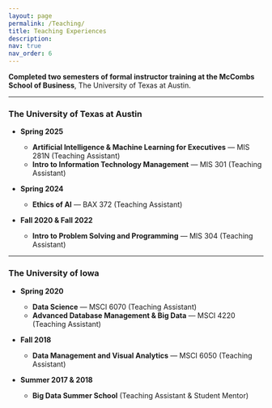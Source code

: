 ```yaml
---
layout: page
permalink: /Teaching/
title: Teaching Experiences
description: 
nav: true
nav_order: 6
---
```


**Completed two semesters of formal instructor training at the McCombs School of Business**, The University of Texas at Austin.

---

### The University of Texas at Austin

- **Spring 2025**
  - **Artificial Intelligence & Machine Learning for Executives** — MIS 281N (Teaching Assistant)
  - **Intro to Information Technology Management** — MIS 301 (Teaching Assistant)

- **Spring 2024**
  - **Ethics of AI** — BAX 372 (Teaching Assistant)

- **Fall 2020 & Fall 2022**
  - **Intro to Problem Solving and Programming** — MIS 304 (Teaching Assistant)

---

### The University of Iowa

- **Spring 2020**
  - **Data Science** — MSCI 6070 (Teaching Assistant)
  - **Advanced Database Management & Big Data** — MSCI 4220 (Teaching Assistant)

- **Fall 2018**
  - **Data Management and Visual Analytics** — MSCI 6050 (Teaching Assistant)

- **Summer 2017 & 2018**
  - **Big Data Summer School** (Teaching Assistant & Student Mentor)
